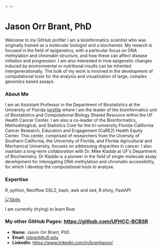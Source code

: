 ✨                  ✨
# Jason Orr Brant, PhD 
Welcome to my GitHub profile! I am a bioinformatics scientist who was originally trained as a molecular biologist and a biochemist. My reearch is focused in the field of epigenetics, with a particular focus on DNA methylation and chromatin structure, and how these can affect disease initiation and progression. I am also interested in how epigenetic changes induced by environmental or nutritional insults can be inherited intergenerationally. The bulk of my work is involved in the development of computational tools for the analysis and visualization of large, complex genomics based assays. 


### About Me

I am an Assistant Professor in the Department of Biostatistics at the University of Florida ([profile](https://biostat.ufl.edu/profile/brant-jason/ ) where I am the leader of the bioinformatics unit of Biostatistics and Computational Biology Shared Resource within the UF Health Cancer Center. I am also a co-leader of the Bioinformatics, Methodological, and Statistics Core for the tri-university Florida-California Cancer Research, Education and Engagement (CaRE2) Health Equity Center. This center, comprised of researchers from the Uiversity of Southern California, the Univeristy of Florida, and Florida Agricultural and Mechanical University, focuses on addressing disparities in cancer.  I also maintain a long-term collaboration with Dr. Mike Kladde at UF's Department of Biochemistry. Dr Kladde is a pioneer in the field of single-molecule assay development for interogating DNA methylation and chromatin accessibility, for which I develop the computational tools to analyse.

### Expertise
R, python, Nextflow DSL2, bash, awk and sed, R shiny, FastAPI

[![Skills](https://skillicons.dev/icons?i=r,git,github,linux,md,mysql,vscode,windows)](https://skillicons.dev)

I am currently (trying) to learn Rust

### My other GitHub Pages: https://github.com/UFHCC-BCBSR

- **Name:** Jason Orr Brant, PhD
- **Email:** jobrant@ufl.edu
- **LinkedIn:** https://www.linkedin.com/in/brantjason/



